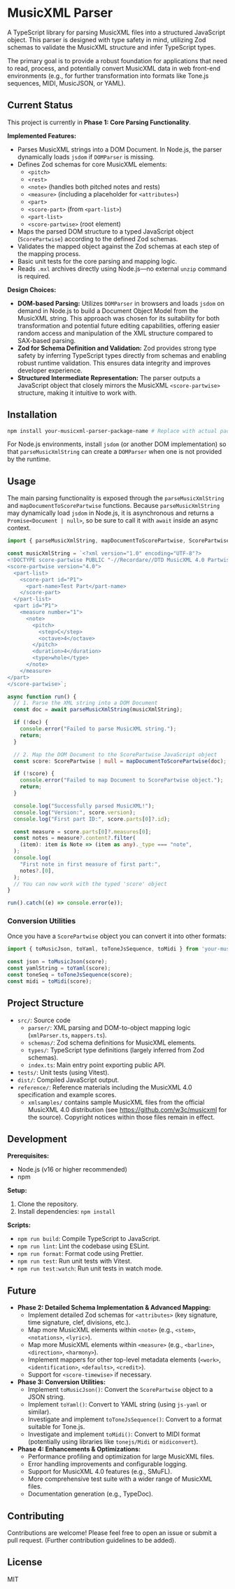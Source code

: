 # MusicXML Parser

A TypeScript library for parsing MusicXML files into a structured JavaScript object. This parser is designed with type safety in mind, utilizing Zod schemas to validate the MusicXML structure and infer TypeScript types.

The primary goal is to provide a robust foundation for applications that need to read, process, and potentially convert MusicXML data in web front-end environments (e.g., for further transformation into formats like Tone.js sequences, MIDI, MusicJSON, or YAML).

## Current Status

This project is currently in **Phase 1: Core Parsing Functionality**.

**Implemented Features:**
*   Parses MusicXML strings into a DOM Document. In Node.js, the parser dynamically loads `jsdom` if `DOMParser` is missing.
*   Defines Zod schemas for core MusicXML elements:
    *   `<pitch>`
    *   `<rest>`
    *   `<note>` (handles both pitched notes and rests)
    *   `<measure>` (including a placeholder for `<attributes>`)
    *   `<part>`
    *   `<score-part>` (from `<part-list>`)
    *   `<part-list>`
    *   `<score-partwise>` (root element)
*   Maps the parsed DOM structure to a typed JavaScript object (`ScorePartwise`) according to the defined Zod schemas.
*   Validates the mapped object against the Zod schemas at each step of the mapping process.
*   Basic unit tests for the core parsing and mapping logic.
*   Reads `.mxl` archives directly using Node.js—no external `unzip` command is required.

**Design Choices:**
*   **DOM-based Parsing:** Utilizes `DOMParser` in browsers and loads `jsdom` on demand in Node.js to build a Document Object Model from the MusicXML string. This approach was chosen for its suitability for both transformation and potential future editing capabilities, offering easier random access and manipulation of the XML structure compared to SAX-based parsing.
*   **Zod for Schema Definition and Validation:** Zod provides strong type safety by inferring TypeScript types directly from schemas and enabling robust runtime validation. This ensures data integrity and improves developer experience.
*   **Structured Intermediate Representation:** The parser outputs a JavaScript object that closely mirrors the MusicXML `<score-partwise>` structure, making it intuitive to work with.

## Installation

```bash
npm install your-musicxml-parser-package-name # Replace with actual package name once published
```

For Node.js environments, install `jsdom` (or another DOM implementation) so that `parseMusicXmlString` can create a `DOMParser` when one is not provided by the runtime.

## Usage

The main parsing functionality is exposed through the `parseMusicXmlString` and `mapDocumentToScorePartwise` functions. Because `parseMusicXmlString` may dynamically load `jsdom` in Node.js, it is asynchronous and returns a `Promise<Document | null>`, so be sure to call it with `await` inside an async context.

```typescript
import { parseMusicXmlString, mapDocumentToScorePartwise, ScorePartwise, Note } from 'your-musicxml-parser-package-name'; // Adjust import path

const musicXmlString = `<?xml version="1.0" encoding="UTF-8"?>
<!DOCTYPE score-partwise PUBLIC "-//Recordare//DTD MusicXML 4.0 Partwise//EN" "http://www.musicxml.org/dtds/partwise.dtd">
<score-partwise version="4.0">
  <part-list>
    <score-part id="P1">
      <part-name>Test Part</part-name>
    </score-part>
  </part-list>
  <part id="P1">
    <measure number="1">
      <note>
        <pitch>
          <step>C</step>
          <octave>4</octave>
        </pitch>
        <duration>4</duration>
        <type>whole</type>
      </note>
    </measure>
</part>
</score-partwise>`;

async function run() {
  // 1. Parse the XML string into a DOM Document
  const doc = await parseMusicXmlString(musicXmlString);

  if (!doc) {
    console.error("Failed to parse MusicXML string.");
    return;
  }

  // 2. Map the DOM Document to the ScorePartwise JavaScript object
  const score: ScorePartwise | null = mapDocumentToScorePartwise(doc);

  if (!score) {
    console.error("Failed to map Document to ScorePartwise object.");
    return;
  }

  console.log("Successfully parsed MusicXML!");
  console.log("Version:", score.version);
  console.log("First part ID:", score.parts[0]?.id);

  const measure = score.parts[0]?.measures[0];
  const notes = measure?.content?.filter(
    (item): item is Note => (item as any)._type === "note",
  );
  console.log(
    "First note in first measure of first part:",
    notes?.[0],
  );
  // You can now work with the typed 'score' object
}

run().catch((e) => console.error(e));
```

### Conversion Utilities

Once you have a `ScorePartwise` object you can convert it into other formats:

```typescript
import { toMusicJson, toYaml, toToneJsSequence, toMidi } from 'your-musicxml-parser-package-name';

const json = toMusicJson(score);
const yamlString = toYaml(score);
const toneSeq = toToneJsSequence(score);
const midi = toMidi(score);
```

## Project Structure

*   `src/`: Source code
    *   `parser/`: XML parsing and DOM-to-object mapping logic (`xmlParser.ts`, `mappers.ts`).
    *   `schemas/`: Zod schema definitions for MusicXML elements.
    *   `types/`: TypeScript type definitions (largely inferred from Zod schemas).
    *   `index.ts`: Main entry point exporting public API.
*   `tests/`: Unit tests (using Vitest).
*   `dist/`: Compiled JavaScript output.
*   `reference/`: Reference materials including the MusicXML 4.0 specification and example scores.
    *   `xmlsamples/` contains sample MusicXML files from the official MusicXML 4.0 distribution (see <https://github.com/w3c/musicxml> for the source). Copyright notices within those files remain in effect.

## Development

**Prerequisites:**
*   Node.js (v16 or higher recommended)
*   npm

**Setup:**
1.  Clone the repository.
2.  Install dependencies: `npm install`

**Scripts:**
*   `npm run build`: Compile TypeScript to JavaScript.
*   `npm run lint`: Lint the codebase using ESLint.
*   `npm run format`: Format code using Prettier.
*   `npm run test`: Run unit tests with Vitest.
*   `npm run test:watch`: Run unit tests in watch mode.

## Future

*   **Phase 2: Detailed Schema Implementation & Advanced Mapping:**
    *   Implement detailed Zod schemas for `<attributes>` (key signature, time signature, clef, divisions, etc.).
    *   Map more MusicXML elements within `<note>` (e.g., `<stem>`, `<notations>`, `<lyric>`).
    *   Map more MusicXML elements within `<measure>` (e.g., `<barline>`, `<direction>`, `<harmony>`).
    *   Implement mappers for other top-level metadata elements (`<work>`, `<identification>`, `<defaults>`, `<credit>`).
    *   Support for `<score-timewise>` if necessary.
*   **Phase 3: Conversion Utilities:**
    *   Implement `toMusicJson()`: Convert the `ScorePartwise` object to a JSON string.
    *   Implement `toYaml()`: Convert to YAML string (using `js-yaml` or similar).
    *   Investigate and implement `toToneJsSequence()`: Convert to a format suitable for Tone.js.
    *   Investigate and implement `toMidi()`: Convert to MIDI format (potentially using libraries like `tonejs/Midi` or `midiconvert`).
*   **Phase 4: Enhancements & Optimizations:**
    *   Performance profiling and optimization for large MusicXML files.
    *   Error handling improvements and configurable logging.
    *   Support for MusicXML 4.0 features (e.g., SMuFL).
    *   More comprehensive test suite with a wider range of MusicXML files.
    *   Documentation generation (e.g., TypeDoc).

## Contributing

Contributions are welcome! Please feel free to open an issue or submit a pull request.
(Further contribution guidelines to be added).

## License

MIT
